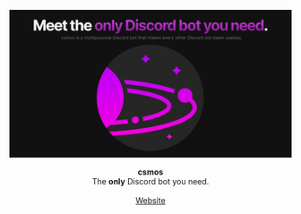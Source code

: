 ![csmos banner](https://raw.githubusercontent.com/cosmoticlabs/csmos-website/main/public/og.jpg)

<div align="center"><strong>csmos</strong></div>
<div align="center">The <strong>only</strong> Discord bot you need.</div>
<br />
<div align="center">
<a href="https://csmos.vercel.app">Website</a>
</div>
